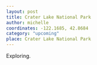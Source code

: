 ```yaml
---
layout: post
title: Crater Lake National Park
author: michelle
coordinates: -122.1685, 42.8684
category: "upcoming"
place: Crater Lake National Park
---
```


Exploring.
